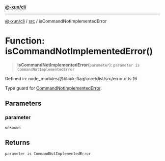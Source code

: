 [**@-xun/cli**](../../README.md)

***

[@-xun/cli](../../README.md) / [src](../README.md) / isCommandNotImplementedError

# Function: isCommandNotImplementedError()

> **isCommandNotImplementedError**(`parameter`): `parameter is CommandNotImplementedError`

Defined in: node\_modules/@black-flag/core/dist/src/error.d.ts:16

Type guard for [CommandNotImplementedError](../classes/CommandNotImplementedError.md).

## Parameters

### parameter

`unknown`

## Returns

`parameter is CommandNotImplementedError`
